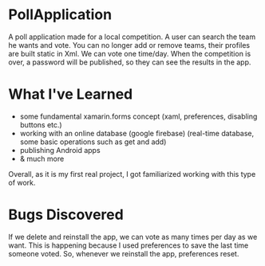 # PollApplication
A poll application made for a local competition.
A user can search the team he wants and vote. You can no longer add or remove teams, their profiles are built static in Xml. 
We can vote one time/day.
When the competition is over, a password will be published, so they can see the results in the app. 


# What I've Learned
 - some fundamental xamarin.forms concept (xaml, preferences, disabling buttons etc.)
 - working with an online database (google firebase) (real-time database, some basic operations such as get and add)
 - publishing Android apps
 - & much more
 
Overall, as it is my first real project, I got familiarized working with this type of work.

# Bugs Discovered
If we delete and reinstall the app, we can vote as many times per day as we want. This is happening because I used preferences to save the last time someone voted. So, whenever we reinstall the app, preferences reset.
